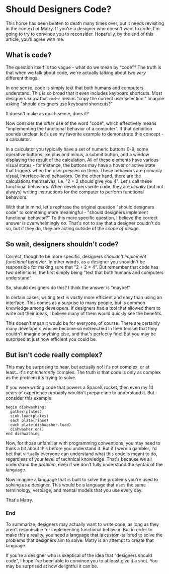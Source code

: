 
# Should Designers Code?

This horse has been beaten to death many times over, but it needs revisiting in the context of Matry.
If you're a designer who doesn't want to code, I'm going to try to convince you to reconsider.
Hopefully, by the end of this article, you'll agree with me.

## What is code?

The question itself is too vague - what do we mean by "code"?
The truth is that when we talk about code, we're actually talking about two _very_ different things.

In one sense, code is simply text that both humans and computers understand.
This is so broad that it even includes keyboard shortcuts.
Most designers know that `cmd+c` means "copy the current user selection."
Imagine asking "should designers use keyboard shortcuts?"

It doesn't make as much sense, does it?

Now consider the _other_ use of the word "code", which effectively means "implementing the functional behavior of a computer".
If that definition sounds unclear, let's use my favorite example to demonstrate this concept - a calculator.

In a calculator you typically have a set of numeric buttons 0-9, some operative buttons like plus and minus, a submit button, and a window displaying the result of the calculation.
All of these elements have various visual states - for instance, the buttons may have a hover or active state that triggers when the user presses on them.
These behaviors are primarily visual, interface-level behaviors.
On the other hand, there are the calculations themselves; i.e. "2 + 2 should give you 4".
Let's call these functional behaviors.
When developers write code, they are _usually_ (but not always) writing instructions for the computer to perform functional behaviors.

With that in mind, let's rephrase the original question "should designers code" to something more meaningful - "should designers implement functional behavior?"
To this more specific question, I believe the correct answer is overwhelmingly _no_.
That's not to say that a designer couldn't do so, but if they do, they are acting outside of the _scope of design_.

## So wait, designers shouldn't code?

Correct, though to be more specific, designers _shouldn't implement functional behavior_.
In other words, as a designer you shouldn't be responsible for making sure that "2 + 2 = 4".
But remember that code has two definitions, the first simply being "text that both humans and computers understand".

So, should designers do this? I think the answer is "maybe!"

In certain cases, writing text is _vastly_ more efficient and easy than using an interface.
This comes as a surprise to many people, but is common knowledge among developers.
If designers had a tool that allowed them to write out their ideas, I believe many of them would quickly see the benefits.

This doesn't mean it would be for everyone, of course.
There are certainly many developers who've become so entrenched in their toolset that they couldn't imagine anything else, and that's perfectly fine!
But you may be surprised at just how efficient you could be.

## But isn't code really complex?

This may be surprising to hear, but actually no!
It's not complex, or at least...it's not _inherently_ complex.
The truth is that code is only as complex as the problem it's trying to solve.

If you were writing code that powers a SpaceX rocket, then even my 14 years of experience probably wouldn't prepare me to understand it.
But consider this example:

```
begin dishwashing:
  gather(plates)
  sink.load(plates)
  each plate(rinse)
  each plate(dishwasher.load)
  dishwasher.on()
end dishwashing
```

Now, for those unfamiliar with programming conventions, you may need to think a bit about this before you understand it.
But if I were a gambler, I'd bet that virtually everyone can understand what this code is meant to do, regardless of your level of technical knowledge.
That's because we all understand the _problem_, even if we don't fully understand the syntax of the language.

Now imagine a language that is built to solve the problems you're used to solving as a designer.
This would be a language that uses the same terminology, verbiage, and mental models that you use every day.

That's Matry.

### End

To summarize, designers may actually want to write code, as long as they aren't responsible for implementing functional behavior.
But in order to make this a reality, you need a language that is custom-tailored to solve the problems that designers aim to solve.
Matry is an attempt to create that language.

If you're a designer who is skeptical of the idea that "designers should code", I hope I've been able to convince you to at least give it a shot. You may be surprised at how delightful it can be.
